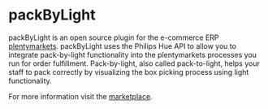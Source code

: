 # packByLight

packByLight is an open source plugin for the e-commerce ERP [plentymarkets](https://www.plentymarkets.com). packByLight uses the Philips Hue API to allow you to integrate pack-by-light functionality into the plentymarkets processes you run for order fulfillment. Pack-by-light, also called pack-to-light, helps your staff to pack correctly by visualizing the box picking process using light functionality.

For more information visit the [marketplace](https://marketplace.plentymarkets.com/preview/plugins/integration/plentybasepackbylight_6367_9751).

